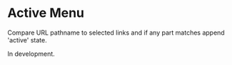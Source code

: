 <h1>Active Menu</h1>
<p>Compare URL pathname to selected links and if any part matches append 'active' state.</p>
<p>In development.</p>
